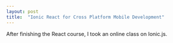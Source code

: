 ```yaml
---
layout: post
title:  "Ionic React for Cross Platform Mobile Development"
---
```


After finishing the React course, I took an online class on Ionic.js.
